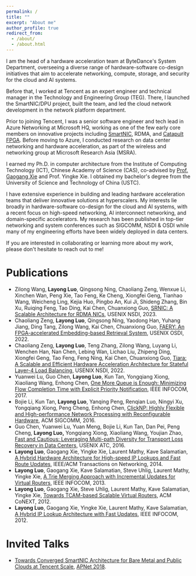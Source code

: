 ```yaml
---
permalink: /
title: ""
excerpt: "About me"
author_profile: true
redirect_from: 
  - /about/
  - /about.html
---
```


I am the head of a hardware acceleration team at ByteDance's System Department, overseeing a diverse range of hardware-software co-design initiatives that aim to accelerate networking, compute, storage, and security for the cloud and AI systems. 

Before that, I worked at Tencent as an expert engineer and technical manager in the Technology and Engineering Group (TEG). There, I launched the SmartNIC/DPU project, built the team, and led the cloud network development in the network platform department. 

Prior to joining Tencent, I was a senior software engineer and tech lead in Azure Networking at Microsoft HQ, working as one of the few early core members on innovative projects including [SmartNIC](https://www.microsoft.com/en-us/research/project/azure-smartnic/), RDMA, and [Catapult FPGA](https://www.microsoft.com/en-us/research/project/project-catapult/).  Before moving to Azure, I conducted research on data center networking and hardware acceleration, as part of the wireless and networking group at Microsoft Research Asia (MSRA).

I earned my Ph.D. in computer architecture from the Institute of Computing Technology (ICT), Chinese Academy of Science (CAS), co-advised by [Prof. Gaogang Xie](https://people.ucas.ac.cn/~_xie?language=en) and Prof. Yingke Xie.  I obtained my bachelor's degree from the University of Science and Technology of China (USTC). 

I have extensive experience in building and leading hardware acceleration teams that deliver innovative solutions at hyperscalers. My interests lie broadly in hardware-software co-design for the cloud and AI systems, with a recent focus on high-speed networking, AI interconnect networking, and domain-specific accelerators.  My research has been published in top-tier networking and system conferences such as SIGCOMM, NSDI & OSDI while many of my engineering efforts have been widely deployed in data centers.

If you are interested in collaborating or learning more about my work, please don't hesitate to reach out to me!

Publications
======

- Zilong Wang, **Layong Luo**, Qingsong Ning, Chaoliang Zeng, Wenxue Li, Xinchen Wan, Peng Xie,  Tao Feng, Ke Cheng, Xiongfei Geng, Tianhao Wang, Weicheng Ling, Kejia Huo, Pingbo An, Kui Ji,  Shideng Zhang, Bin Xu, Ruiqing Feng, Tao Ding, Kai Chen, Chuanxiong Guo, [SRNIC: A Scalable Architecture for RDMA NICs](https://luolayong.github.io/files/SRNIC-nsdi23-camera-ready.pdf), USENIX NSDI, 2023.  
- Chaoliang Zeng, **Layong Luo**, Qingsong Ning, Yaodong Han, Yuhang Jiang, Ding Tang, Zilong Wang, Kai Chen, Chuanxiong Guo, [FAERY: An FPGA-accelerated Embedding-based Retrieval System](https://www.usenix.org/conference/osdi22/presentation/zeng), USENIX OSDI, 2022.  
- Chaoliang Zeng, **Layong Luo**, Teng Zhang, Zilong Wang, Luyang Li, Wenchen Han, Nan Chen, Lebing Wan, Lichao Liu, Zhipeng Ding, Xiongfei Geng, Tao Feng, Feng Ning, Kai Chen, Chuanxiong Guo, [Tiara: A Scalable and Efficient Hardware Acceleration Architecture for Stateful Layer-4 Load Balancing](https://www.usenix.org/conference/nsdi22/presentation/zeng), USENIX NSDI, 2022.  
- Yuanwei Lu, Guo Chen, **Layong Luo**, Kun Tan, Yongqiang Xiong, Xiaoliang Wang, Enhong Chen, [One More Queue is Enough: Minimizing Flow Completion Time with Explicit Priority Notification](https://ieeexplore.ieee.org/document/8056946), IEEE INFOCOM, 2017.  
- Bojie Li, Kun Tan, **Layong Luo**, Yanqing Peng, Renqian Luo, Ningyi Xu, Yongqiang Xiong, Peng Cheng, Enhong Chen, [ClickNP: Highly Flexible and High-performance Network Processing with Reconfigurable Hardware](https://dl.acm.org/doi/10.1145/2934872.2934897), ACM SIGCOMM, 2016.  
- Guo Chen, Yuanwei Lu, Yuan Meng, Bojie Li, Kun Tan, Dan Pei, Peng Cheng, **Layong Luo,** Yongqiang Xiong, Xiaoliang Wang, Youjian Zhao, [Fast and Cautious: Leveraging Multi-path  Diversity for Transport Loss Recovery in Data Centers](https://www.usenix.org/conference/atc16/technical-sessions/presentation/chen), USENIX ATC, 2016.  
- **Layong Luo**, Gaogang Xie, Yingke Xie, Laurent Mathy, Kave Salamatian, [A Hybrid Hardware  Architecture for High-speed IP Lookups and Fast Route Updates](https://ieeexplore.ieee.org/document/6544293), IEEE/ACM Transactions on  Networking, 2014.  
- **Layong Luo**, Gaogang Xie, Kave Salamatian, Steve Uhlig, Laurent Mathy, Yingke Xie, [A Trie  Merging Approach with Incremental Updates for Virtual Routers](https://ieeexplore.ieee.org/document/6566914?arnumber=6566914), IEEE INFOCOM, 2013.
- **Layong Luo**, Gaogang Xie, Steve Uhlig, Laurent Mathy, Kave Salamatian, Yingke Xie, [Towards TCAM-based Scalable Virtual Routers](https://dl.acm.org/doi/10.1145/2413176.2413186), ACM CoNEXT, 2012.
- **Layong Luo**, Gaogang Xie, Yingke Xie, Laurent Mathy, Kave Salamatian, [A Hybrid IP Lookup Architecture with Fast Updates](https://ieeexplore.ieee.org/document/6195633), IEEE INFOCOM, 2012.

Invited Talks
======

- [Towards Converged SmartNIC Architecture for Bare Metal and Public Clouds at Tencent Scale](https://conferences.sigcomm.org/events/apnet2018/slides/larry.pdf), [APNet 2018](https://conferences.sigcomm.org/events/apnet2018/program.html).

